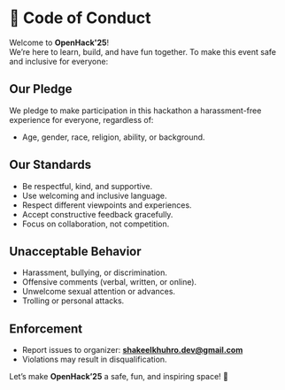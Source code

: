 # 📜 Code of Conduct

Welcome to **OpenHack'25**!  
We’re here to learn, build, and have fun together. To make this event safe and inclusive for everyone:

## Our Pledge
We pledge to make participation in this hackathon a harassment-free experience for everyone, regardless of:
- Age, gender, race, religion, ability, or background.

## Our Standards
- Be respectful, kind, and supportive.
- Use welcoming and inclusive language.
- Respect different viewpoints and experiences.
- Accept constructive feedback gracefully.
- Focus on collaboration, not competition.

## Unacceptable Behavior
- Harassment, bullying, or discrimination.
- Offensive comments (verbal, written, or online).
- Unwelcome sexual attention or advances.
- Trolling or personal attacks.

## Enforcement
- Report issues to organizer: **shakeelkhuhro.dev@gmail.com**
- Violations may result in disqualification.

Let’s make **OpenHack’25** a safe, fun, and inspiring space! 🚀
